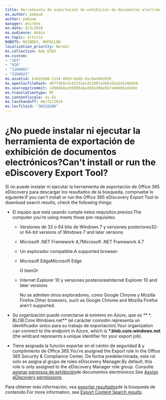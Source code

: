 ```yaml
---
title: Herramienta de exportación de exhibición de documentos electrónicos
ms.author: pebaum
author: pebaum
manager: mnirkhe
ms.date: 8/3/2018
ms.audience: Admin
ms.topic: article
ROBOTS: NOINDEX, NOFOLLOW
localization_priority: Normal
ms.collection: Adm_O365
ms.custom:
- "263"
- "928"
- "1100001"
- "3100022"
ms.assetid: b16d310d-1134-4959-be68-d1c0ad463930
ms.openlocfilehash: d6ffd69cdc02331ecd1290fa3b0cb5a542c8bd58
ms.sourcegitcommit: 1d98db8acb9959aba3b5e308a567ade6b62da56c
ms.translationtype: MT
ms.contentlocale: es-ES
ms.lasthandoff: 08/22/2019
ms.locfileid: "36528280"
---
```

# <a name="cant-install-or-run-the-ediscovery-export-tool"></a><span data-ttu-id="299db-102">¿No puede instalar ni ejecutar la herramienta de exportación de exhibición de documentos electrónicos?</span><span class="sxs-lookup"><span data-stu-id="299db-102">Can't install or run the eDiscovery Export Tool?</span></span>

<span data-ttu-id="299db-103">Si no puede instalar ni ejecutar la herramienta de exportación de Office 365 eDiscovery para descargar los resultados de la búsqueda, compruebe lo siguiente:</span><span class="sxs-lookup"><span data-stu-id="299db-103">If you can't install or run the Office 365 eDiscovery Export Tool to download search results, check the following things:</span></span>
  
- <span data-ttu-id="299db-104">El equipo que está usando cumple estos requisitos previos:</span><span class="sxs-lookup"><span data-stu-id="299db-104">The computer you're using meets these pre-requisites:</span></span>

  - <span data-ttu-id="299db-105">Versiones de 32 o 64 bits de Windows 7 y versiones posteriores</span><span class="sxs-lookup"><span data-stu-id="299db-105">32- or 64-bit versions of Windows 7 and later versions</span></span>

  - <span data-ttu-id="299db-106">Microsoft .NET Framework 4,7</span><span class="sxs-lookup"><span data-stu-id="299db-106">Microsoft .NET Framework 4.7</span></span>

  - <span data-ttu-id="299db-107">Un explorador compatible:</span><span class="sxs-lookup"><span data-stu-id="299db-107">A supported browser:</span></span>

  - <span data-ttu-id="299db-108">Microsoft Edge</span><span class="sxs-lookup"><span data-stu-id="299db-108">Microsoft Edge</span></span>

    <span data-ttu-id="299db-109">O bien</span><span class="sxs-lookup"><span data-stu-id="299db-109">Or</span></span>

  - <span data-ttu-id="299db-110">Internet Explorer 10 y versiones posteriores</span><span class="sxs-lookup"><span data-stu-id="299db-110">Internet Explorer 10 and later versions</span></span>

    <span data-ttu-id="299db-111">No se admiten otros exploradores, como Google Chrome y Mozilla Firefox.</span><span class="sxs-lookup"><span data-stu-id="299db-111">Other browsers, such as Google Chrome and Mozilla Firefox aren't supported.</span></span>

- <span data-ttu-id="299db-112">Su organización puede conectarse al extremo en Azure, que es \*\* \*. BLOB.Core.Windows.net\*\* (el carácter comodín representa un identificador único para su trabajo de exportación).</span><span class="sxs-lookup"><span data-stu-id="299db-112">Your organization can connect to the endpoint in Azure, which is **\*.blob.core.windows.net** (the wildcard represents a unique identifier for your export job).</span></span>

- <span data-ttu-id="299db-113">Tiene asignada la función exportar en el centro de seguridad &amp; y cumplimiento de Office 365.</span><span class="sxs-lookup"><span data-stu-id="299db-113">You're assigned the Export role in the Office 365 Security &amp; Compliance Center.</span></span> <span data-ttu-id="299db-114">De forma predeterminada, este rol solo se asigna al grupo de roles eDiscovery Manager.</span><span class="sxs-lookup"><span data-stu-id="299db-114">By default, this role is only assigned to the eDiscovery Manager role group.</span></span> <span data-ttu-id="299db-115">Consulte [asignar permisos de exhibición](https://support.office.com/article/assign-ediscovery-permissions-in-the-office-365-security-compliance-center-5b9a067b-9d2e-4aa5-bb33-99d8c0d0b5d7#moreinfo)de documentos electrónicos.</span><span class="sxs-lookup"><span data-stu-id="299db-115">See [Assign eDiscovery permissions](https://support.office.com/article/assign-ediscovery-permissions-in-the-office-365-security-compliance-center-5b9a067b-9d2e-4aa5-bb33-99d8c0d0b5d7#moreinfo).</span></span>

<span data-ttu-id="299db-116">Para obtener más información, vea [exportar resultados](https://support.office.com/article/Export-Content-Search-results-from-the-Office-365-Security-Compliance-Center-ed48d448-3714-4c42-85f5-10f75f6a4278)de la búsqueda de contenido.</span><span class="sxs-lookup"><span data-stu-id="299db-116">For more information, see [Export Content Search results](https://support.office.com/article/Export-Content-Search-results-from-the-Office-365-Security-Compliance-Center-ed48d448-3714-4c42-85f5-10f75f6a4278).</span></span>
  